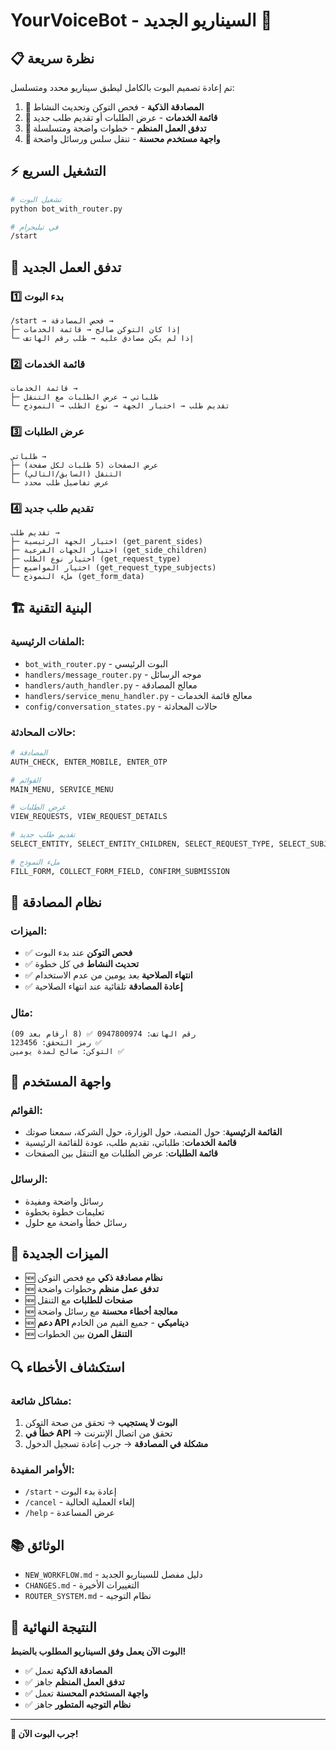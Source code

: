 # YourVoiceBot - السيناريو الجديد 🚀

## 📋 نظرة سريعة

تم إعادة تصميم البوت بالكامل ليطبق سيناريو محدد ومتسلسل:

1. **🔐 المصادقة الذكية** - فحص التوكن وتحديث النشاط
2. **🚀 قائمة الخدمات** - عرض الطلبات أو تقديم طلب جديد  
3. **📝 تدفق العمل المنظم** - خطوات واضحة ومتسلسلة
4. **📱 واجهة مستخدم محسنة** - تنقل سلس ورسائل واضحة

## ⚡ التشغيل السريع

```bash
# تشغيل البوت
python bot_with_router.py

# في تيليجرام
/start
```

## 🔄 تدفق العمل الجديد

### 1️⃣ بدء البوت
```
/start → فحص المصادقة → 
├─ إذا كان التوكن صالح → قائمة الخدمات
└─ إذا لم يكن مصادق عليه → طلب رقم الهاتف
```

### 2️⃣ قائمة الخدمات
```
قائمة الخدمات →
├─ طلباتي → عرض الطلبات مع التنقل
└─ تقديم طلب → اختيار الجهة → نوع الطلب → النموذج
```

### 3️⃣ عرض الطلبات
```
طلباتي → 
├─ عرض الصفحات (5 طلبات لكل صفحة)
├─ التنقل (السابق/التالي)
└─ عرض تفاصيل طلب محدد
```

### 4️⃣ تقديم طلب جديد
```
تقديم طلب →
├─ اختيار الجهة الرئيسية (get_parent_sides)
├─ اختيار الجهات الفرعية (get_side_children)
├─ اختيار نوع الطلب (get_request_type)
├─ اختيار المواضيع (get_request_type_subjects)
└─ ملء النموذج (get_form_data)
```

## 🏗️ البنية التقنية

### الملفات الرئيسية:
- `bot_with_router.py` - البوت الرئيسي
- `handlers/message_router.py` - موجه الرسائل
- `handlers/auth_handler.py` - معالج المصادقة
- `handlers/service_menu_handler.py` - معالج قائمة الخدمات
- `config/conversation_states.py` - حالات المحادثة

### حالات المحادثة:
```python
# المصادقة
AUTH_CHECK, ENTER_MOBILE, ENTER_OTP

# القوائم  
MAIN_MENU, SERVICE_MENU

# عرض الطلبات
VIEW_REQUESTS, VIEW_REQUEST_DETAILS

# تقديم طلب جديد
SELECT_ENTITY, SELECT_ENTITY_CHILDREN, SELECT_REQUEST_TYPE, SELECT_SUBJECTS

# ملء النموذج
FILL_FORM, COLLECT_FORM_FIELD, CONFIRM_SUBMISSION
```

## 🔐 نظام المصادقة

### الميزات:
- ✅ **فحص التوكن** عند بدء البوت
- ✅ **تحديث النشاط** في كل خطوة
- ✅ **انتهاء الصلاحية** بعد يومين من عدم الاستخدام
- ✅ **إعادة المصادقة** تلقائية عند انتهاء الصلاحية

### مثال:
```
رقم الهاتف: 0947800974 ✅ (8 أرقام بعد 09)
رمز التحقق: 123456 ✅
التوكن: صالح لمدة يومين ✅
```

## 📱 واجهة المستخدم

### القوائم:
- **القائمة الرئيسية**: حول المنصة، حول الوزارة، حول الشركة، سمعنا صوتك
- **قائمة الخدمات**: طلباتي، تقديم طلب، عودة للقائمة الرئيسية
- **قائمة الطلبات**: عرض الطلبات مع التنقل بين الصفحات

### الرسائل:
- رسائل واضحة ومفيدة
- تعليمات خطوة بخطوة
- رسائل خطأ واضحة مع حلول

## 🚀 الميزات الجديدة

- 🆕 **نظام مصادقة ذكي** مع فحص التوكن
- 🆕 **تدفق عمل منظم** وخطوات واضحة
- 🆕 **صفحات للطلبات** مع التنقل
- 🆕 **معالجة أخطاء محسنة** مع رسائل واضحة
- 🆕 **دعم API ديناميكي** - جميع القيم من الخادم
- 🆕 **التنقل المرن** بين الخطوات

## 🔍 استكشاف الأخطاء

### مشاكل شائعة:
1. **البوت لا يستجيب** → تحقق من صحة التوكن
2. **خطأ في API** → تحقق من اتصال الإنترنت
3. **مشكلة في المصادقة** → جرب إعادة تسجيل الدخول

### الأوامر المفيدة:
- `/start` - إعادة بدء البوت
- `/cancel` - إلغاء العملية الحالية  
- `/help` - عرض المساعدة

## 📚 الوثائق

- `NEW_WORKFLOW.md` - دليل مفصل للسيناريو الجديد
- `CHANGES.md` - التغييرات الأخيرة
- `ROUTER_SYSTEM.md` - نظام التوجيه

## 🎯 النتيجة النهائية

**البوت الآن يعمل وفق السيناريو المطلوب بالضبط!**

- ✅ **المصادقة الذكية** تعمل
- ✅ **تدفق العمل المنظم** جاهز
- ✅ **واجهة المستخدم المحسنة** تعمل
- ✅ **نظام التوجيه المتطور** جاهز

---

**🚀 جرب البوت الآن!**